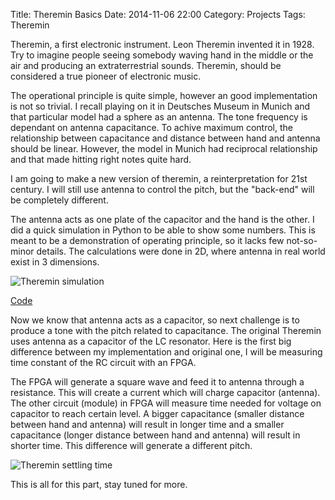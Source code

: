 ﻿Title: Theremin Basics
Date: 2014-11-06 22:00
Category: Projects
Tags: Theremin

Theremin, a first electronic instrument. Leon Theremin invented it in 1928. 
Try to imagine people seeing somebody waving hand in the middle or the air
and producing an extraterrestrial sounds. Theremin, should be considered a 
true pioneer of electronic music.

The operational principle is quite simple, however an good implementation is
not so trivial. I recall playing on it in Deutsches Museum in Munich and that
particular model had a sphere as an antenna. The tone frequency is dependant
on antenna capacitance. To achive maximum control, the relationship between
capacitance and distance between hand and antenna should be linear. However,
the model in Munich had reciprocal relationship and that made hitting right 
notes quite hard.

I am going to make a new version of theremin, a reinterpretation for 21st
century. I will still use antenna to control the pitch, but the "back-end"
will be completely different. 

The antenna acts as one plate of the capacitor and the hand is the other.
I did a quick simulation in Python to be able to show some numbers. This is
meant to be a demonstration of operating principle, so it lacks few
not-so-minor details. The calculations were done in 2D, where antenna in 
real world exist in 3 dimensions. 

![Theremin simulation]({static}/images/theremin_antenna.gif)


[Code](/drafts/theremin-simulation.html)


Now we know that antenna acts as a capacitor, so next challenge is to
produce a tone with the pitch related to capacitance. The original Theremin
uses antenna as a capacitor of the LC resonator. Here is the first big
difference between my implementation and original one, I will be measuring
time constant of the RC circuit with an FPGA. 

The FPGA will generate a square wave and feed it to antenna through a
resistance. This will create a current which will charge capacitor (antenna).
The other circuit (module) in FPGA will measure time needed for voltage on 
capacitor to reach certain level. A bigger capacitance (smaller distance 
between hand and antenna)  will result in longer time and a smaller
capacitance (longer distance between hand and antenna) will result in shorter
time. This difference will generate a different pitch.

![Theremin settling time]({static}/images/theremin_settling_time.png)

This is all for this part, stay tuned for more.
